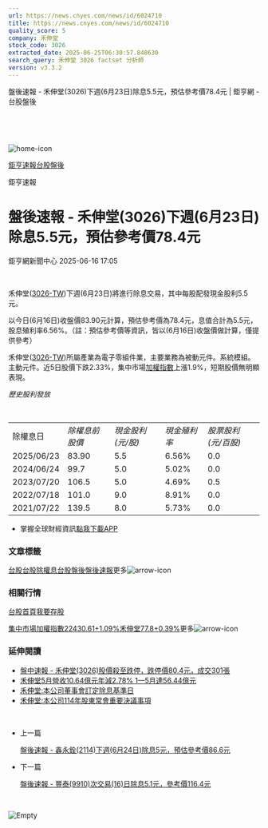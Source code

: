 ```yaml
---
url: https://news.cnyes.com/news/id/6024710
title: https://news.cnyes.com/news/id/6024710
quality_score: 5
company: 禾伸堂
stock_code: 3026
extracted_date: 2025-06-25T06:30:57.848630
search_query: 禾伸堂 3026 factset 分析師
version: v3.3.2
---
```


盤後速報 - 禾伸堂(3026)下週(6月23日)除息5.5元，預估參考價78.4元 | 鉅亨網 - 台股盤後

‌

‌

![home-icon](/assets/icons/breadCrumb/symbol-icon-home.svg)

[鉅亨速報](/news/cat/anue_live)[台股盤後](/news/cat/tw_afterhours)

鉅亨速報

# 盤後速報 - 禾伸堂(3026)下週(6月23日)除息5.5元，預估參考價78.4元

鉅亨網新聞中心 2025-06-16 17:05

‌

禾伸堂([3026-TW](https://www.cnyes.com/twstock/3026))下週(6月23日)將進行除息交易，其中每股配發現金股利5.5元。

以今日(6月16日)收盤價83.90元計算，預估參考價為78.4元，息值合計為5.5元，股息殖利率6.56%。（註：預估參考價等資訊，皆以(6月16日)收盤價做計算，僅提供參考）

禾伸堂([3026-TW](https://www.cnyes.com/twstock/3026))所屬產業為電子零組件業，主要業務為被動元件。系統模組。主動元件。近5日股價下跌2.33%，集中市場[加權指數](https://invest.cnyes.com/index/TWS/TSE01)上漲1.9%，短期股價無明顯表現。

*歷史股利發放*

‌

|  |  |  |  |  |
| --- | --- | --- | --- | --- |
| 除權息日 | *除權息前股價* | *現金股利 (元/股)* | *現金殖利率* | *股票股利 (元/百股)* |
| 2025/06/23 | 83.90 | 5.5 | 6.56% | 0.0 |
| 2024/06/24 | 99.7 | 5.0 | 5.02% | 0.0 |
| 2023/07/20 | 106.5 | 5.0 | 4.69% | 0.5 |
| 2022/07/18 | 101.0 | 9.0 | 8.91% | 0.0 |
| 2021/07/22 | 139.5 | 8.0 | 5.73% | 0.0 |

* 掌握全球財經資訊[點我下載APP](http://www.cnyes.com/app/?utm_source=mweb&utm_medium=HamMenuBanner&utm_campaign=fixed&utm_content=entr)

### 文章標籤

[台股](https://news.cnyes.com/tag/台股 "台股")[台股除權息](https://news.cnyes.com/tag/台股除權息 "台股除權息")[台股盤後](https://news.cnyes.com/tag/台股盤後 "台股盤後")[盤後速報](https://news.cnyes.com/tag/盤後速報 "盤後速報")更多![arrow-icon](/assets/icons/arrows/arrow-down.svg)

### 相關行情

[台股首頁](https://www.cnyes.com/twstock)[我要存股](https://supr.link/8OHaU)

[集中市場加權指數22430.61+1.09%](https://invest.cnyes.com/index/TWS/TSE01)[禾伸堂77.8+0.39%](https://www.cnyes.com/twstock/3026)更多![arrow-icon](/assets/icons/arrows/arrow-down.svg)

### 延伸閱讀

* [盤中速報 - 禾伸堂(3026)股價殺至跌停，跌停價80.4元，成交301張](/news/id/5923980)
* [禾伸堂5月營收10.64億元年減2.78% 1—5月達56.44億元](/news/id/6010761)
* [禾伸堂:本公司董事會訂定除息基準日](/news/id/5997432)
* [禾伸堂:本公司114年股東常會重要決議事項](/news/id/5997431)

‌

* 上一篇

  [盤後速報 - 鑫永銓(2114)下週(6月24日)除息5元，預估參考價86.6元](/news/id/6026502)
* 下一篇

  [盤後速報 - 豐泰(9910)次交易(16)日除息5.1元，參考價116.4元](/news/id/6022291)

‌

![Empty](/assets/icons/skeleton/empty-image.svg)

‌